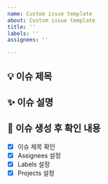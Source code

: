 ```yaml
---
name: Custom issue template
about: Custom issue template
title: ''
labels: ''
assignees: ''

---
```


## 💡 이슈 제목


## ✨ 이슈 설명


## 🎯 이슈 생성 후 확인 내용
- [x] 이슈 제목 확인 
- [x] Assignees 설정 
- [x] Labels 설정 
- [x] Projects 설정
